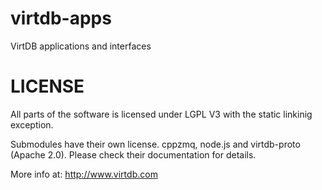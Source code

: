 virtdb-apps
===========

VirtDB applications and interfaces 


LICENSE
=======

All parts of the software is licensed under LGPL V3 with the static linkinig exception.

Submodules have their own license. cppzmq, node.js and virtdb-proto (Apache 2.0).
Please check their documentation for details.


More info at: http://www.virtdb.com
